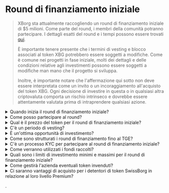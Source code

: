 # Round di finanziamento iniziale

> XBorg sta attualmente raccogliendo un round di finanziamento iniziale di $5 milioni. Come parte del round, i membri della comunità potranno partecipare. I dettagli esatti del round e i tempi possono essere trovati [qui](https://www.xborg.com/seed-round).&#x20;
>
> È importante tenere presente che i termini di vesting e blocco associati al token XBG potrebbero essere soggetti a modifiche. Come è comune nei progetti in fase iniziale, molti dei dettagli e delle condizioni relative agli investimenti possono essere soggetti a modifiche man mano che il progetto si sviluppa.
>
> Inoltre, è importante notare che l'affermazione qui sotto non deve essere interpretata come un invito o un incoraggiamento all'acquisto del token XBG. Ogni decisione di investire in questa o in qualsiasi altra criptovaluta comporta un rischio intrinseco e dovrebbe essere attentamente valutata prima di intraprendere qualsiasi azione.

<details>

<summary>Quando inizia il round di finanziamento iniziale?</summary>

Il round di finanziamento iniziale è iniziato il 16 maggio 2023 con il vault Prometheus ospitato su [launchpad di XBorg](https://launchpad.xborg.com/project/xborg).

Per quanto riguarda i vault SwissBorg, il primo vault pubblico aprirà il 23 maggio 2023 alle 14:00 CET, seguito da altri tre vault. Le date esatte e le dimensioni dei vault possono essere trovate sul [nostro sito web](https://www.xborg.com/how-to-invest).

</details>

<details>

<summary>Come posso partecipare al round?</summary>

Per partecipare al round, puoi acquistare un NFT Prometheus [qui](https://opensea.io/collection/xborg-prometheus) e partecipare al nostro [launchpad](https://launchpad.xborg.com/). In alternativa, puoi scaricare l'app SwissBorg per accedere alle opportunità di investimento. Tuttavia, va notato che solo i detentori di Prometheus sono garantiti un'allocazione e il livello attuale di interesse per il round supera i $4,5 milioni. Di conseguenza, potremmo non essere in grado di garantire allocazioni tramite l'app SwissBorg. I dettagli esatti possono essere trovati [qui](https://www.xborg.com/how-to-invest).&#x20;

</details>

<details>

<summary>Qual è il prezzo del token per il round di finanziamento iniziale?</summary>

* VC, BA e Prometheus: $0,045
* SwissBorg Series A, Genesis e Generation: $0,05
* Pubblico: $0,055

</details>

<details>

<summary>C'è un periodo di vesting?</summary>

Per i partecipanti al round strategico e al round di finanziamento iniziale, il tuo investimento ha un periodo di blocco di 3 mesi, seguito da un programma di vesting di 18 mesi dopo il TGE. Inoltre, il 10% dei token XBG acquistati sarà immediatamente disponibile al momento del TGE. Si prega di tenere presente che questi termini sono soggetti a modifiche in base alle esigenze delle borse criptovalute.

</details>

<details>

<summary>È un'ottima opportunità di investimento?</summary>

Sebbene sia il prezzo più basso a cui qualcuno può acquistare i token XBG, è importante notare che non possiamo garantire un rendimento positivo dell'investimento. Infatti, nessun investimento può garantire un esito positivo.

</details>

<details>

<summary>Come sono strutturati i round di finanziamento fino al TGE?</summary>

* **Round strategico:** $1 milione raccolti a $0,025 / token XBG.
* **Round di finanziamento iniziale:** $5 milioni raccolti a $0,045-0,055 / token XBG.&#x20;
* **Round pubblico:** Come da LBP.&#x20;

</details>

<details>

<summary>C'è un processo KYC per partecipare al round di finanziamento iniziale?</summary>

Sì, sia il round di finanziamento iniziale che il round pubblico saranno soggetti a una procedura KYC. Sul launchpad di XBorg, la procedura KYC avviene qui: [https://launchpad.xborg.com/kyc](https://launchpad.xborg.com/kyc)

</details>

<details>

<summary>Come verranno utilizzati i fondi raccolti?</summary>

Stiamo raccogliendo un round di finanziamento iniziale di $5 milioni. I fondi raccolti saranno allocati come segue e saranno spesi nel corso di 3 anni.

* **Sviluppi tecnici:** il 60% ($3'000'000) dei fondi sarà destinato a sviluppi tecnici e costi infrastrutturali. Questo rappresenta il costo di 10 ingegneri a tempo pieno per tre anni a un salario di mercato medio di $7'000 al mese.
* **Marketing:** il 20% ($1'000'000) dei fondi sarà destinato a spese di marketing, campagne con influencer, PR, opportunità di sponsorizzazione ed eventi.
* **Liquidità e quotazioni in borsa:** il 10% ($500'000) dei fondi sarà destinato ai pagamenti per le quotazioni in borsa e alla fornitura di liquidità.
* **Costi operativi:** il 10% ($500'000) dei fondi sarà destinato all'affitto dell'ufficio, alle spese legali e alle sottoscrizioni software.

Il tesoro attuale copre i costi non tecnici delle risorse umane.

</details>

<details>

<summary>Quali sono i limiti di investimento minimi e massimi per il round di finanziamento iniziale?</summary>

Se sei un detentore di Prometheus, la soglia di investimento minima è fissata a $100, mentre il limite massimo è di $3.000 per NFT. Per gli utenti di SwissBorg, i limiti di investimento sono basati su livelli e variano di conseguenza. Si prega di fare riferimento alla nostra struttura dettagliata dei livelli sul [nostro sito web](https://www.xborg.com/how-to-invest).

</details>

<details>

<summary>Come gestirà l'azienda eventuali token invenduti?</summary>

Nel caso di token invenduti, potrebbero essere conservati nel tesoro e successivamente venduti OTC a grandi investitori.

</details>

<details>

<summary>Ci saranno vantaggi di acquisto per i detentori di token SwissBorg in relazione al loro livello Premium?</summary>

Gli investitori della Serie A e i detentori di livelli Premium Genesis/Generation potranno acquistare token XBG durante il round di finanziamento iniziale, sebbene a una valutazione più alta rispetto ai detentori di Prometheus.

</details>

.